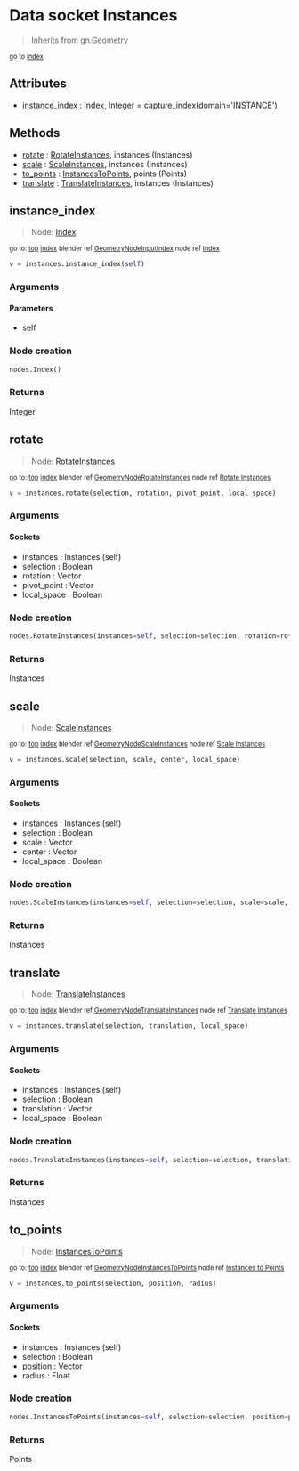 
# Data socket Instances

> Inherits from gn.Geometry
  
<sub>go to [index](TBD)</sub>



## Attributes

- [instance_index](#instance_index) : [Index](section:nodes/Index), Integer = capture_index(domain='INSTANCE')

## Methods

- [rotate](#rotate) : [RotateInstances](section:nodes/RotateInstances), instances (Instances)
- [scale](#scale) : [ScaleInstances](section:nodes/ScaleInstances), instances (Instances)
- [to_points](#to_points) : [InstancesToPoints](section:nodes/InstancesToPoints), points (Points)
- [translate](#translate) : [TranslateInstances](section:nodes/TranslateInstances), instances (Instances)

## instance_index

> Node: [Index](section:nodes/Index)
  
<sub>go to: [top](#data-socket-instances) [index](TBD)
blender ref [GeometryNodeInputIndex](https://docs.blender.org/api/current/bpy.types.GeometryNodeInputIndex.html)
node ref [Index](https://docs.blender.org/manual/en/latest/modeling/geometry_nodes/material/index.html) </sub>

```python
v = instances.instance_index(self)
```

### Arguments


#### Parameters

- self

### Node creation

```python
nodes.Index()
```

### Returns

Integer


## rotate

> Node: [RotateInstances](section:nodes/RotateInstances)
  
<sub>go to: [top](#data-socket-instances) [index](TBD)
blender ref [GeometryNodeRotateInstances](https://docs.blender.org/api/current/bpy.types.GeometryNodeRotateInstances.html)
node ref [Rotate Instances](https://docs.blender.org/manual/en/latest/modeling/geometry_nodes/material/rotate_instances.html) </sub>

```python
v = instances.rotate(selection, rotation, pivot_point, local_space)
```

### Arguments


#### Sockets

- instances : Instances (self)
- selection : Boolean
- rotation : Vector
- pivot_point : Vector
- local_space : Boolean

### Node creation

```python
nodes.RotateInstances(instances=self, selection=selection, rotation=rotation, pivot_point=pivot_point, local_space=local_space)
```

### Returns

Instances


## scale

> Node: [ScaleInstances](section:nodes/ScaleInstances)
  
<sub>go to: [top](#data-socket-instances) [index](TBD)
blender ref [GeometryNodeScaleInstances](https://docs.blender.org/api/current/bpy.types.GeometryNodeScaleInstances.html)
node ref [Scale Instances](https://docs.blender.org/manual/en/latest/modeling/geometry_nodes/material/scale_instances.html) </sub>

```python
v = instances.scale(selection, scale, center, local_space)
```

### Arguments


#### Sockets

- instances : Instances (self)
- selection : Boolean
- scale : Vector
- center : Vector
- local_space : Boolean

### Node creation

```python
nodes.ScaleInstances(instances=self, selection=selection, scale=scale, center=center, local_space=local_space)
```

### Returns

Instances


## translate

> Node: [TranslateInstances](section:nodes/TranslateInstances)
  
<sub>go to: [top](#data-socket-instances) [index](TBD)
blender ref [GeometryNodeTranslateInstances](https://docs.blender.org/api/current/bpy.types.GeometryNodeTranslateInstances.html)
node ref [Translate Instances](https://docs.blender.org/manual/en/latest/modeling/geometry_nodes/material/translate_instances.html) </sub>

```python
v = instances.translate(selection, translation, local_space)
```

### Arguments


#### Sockets

- instances : Instances (self)
- selection : Boolean
- translation : Vector
- local_space : Boolean

### Node creation

```python
nodes.TranslateInstances(instances=self, selection=selection, translation=translation, local_space=local_space)
```

### Returns

Instances


## to_points

> Node: [InstancesToPoints](section:nodes/InstancesToPoints)
  
<sub>go to: [top](#data-socket-instances) [index](TBD)
blender ref [GeometryNodeInstancesToPoints](https://docs.blender.org/api/current/bpy.types.GeometryNodeInstancesToPoints.html)
node ref [Instances to Points](https://docs.blender.org/manual/en/latest/modeling/geometry_nodes/material/instances_to_points.html) </sub>

```python
v = instances.to_points(selection, position, radius)
```

### Arguments


#### Sockets

- instances : Instances (self)
- selection : Boolean
- position : Vector
- radius : Float

### Node creation

```python
nodes.InstancesToPoints(instances=self, selection=selection, position=position, radius=radius)
```

### Returns

Points

